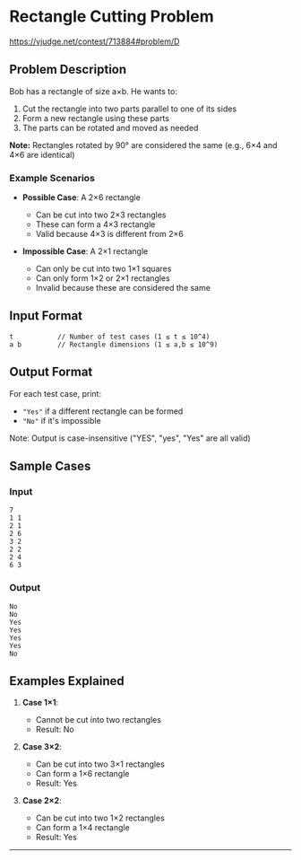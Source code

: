 # Rectangle Cutting Problem

https://vjudge.net/contest/713884#problem/D

## Problem Description

Bob has a rectangle of size a×b. He wants to:

1. Cut the rectangle into two parts parallel to one of its sides
2. Form a new rectangle using these parts
3. The parts can be rotated and moved as needed

**Note:** Rectangles rotated by 90° are considered the same (e.g., 6×4 and 4×6 are identical)

### Example Scenarios

- **Possible Case**: A 2×6 rectangle

  - Can be cut into two 2×3 rectangles
  - These can form a 4×3 rectangle
  - Valid because 4×3 is different from 2×6

- **Impossible Case**: A 2×1 rectangle
  - Can only be cut into two 1×1 squares
  - Can only form 1×2 or 2×1 rectangles
  - Invalid because these are considered the same

## Input Format

```
t           // Number of test cases (1 ≤ t ≤ 10^4)
a b         // Rectangle dimensions (1 ≤ a,b ≤ 10^9)
```

## Output Format

For each test case, print:

- `"Yes"` if a different rectangle can be formed
- `"No"` if it's impossible

Note: Output is case-insensitive ("YES", "yes", "Yes" are all valid)

## Sample Cases

### Input

```
7
1 1
2 1
2 6
3 2
2 2
2 4
6 3
```

### Output

```
No
No
Yes
Yes
Yes
Yes
No
```

## Examples Explained

1. **Case 1×1**:

   - Cannot be cut into two rectangles
   - Result: No

2. **Case 3×2**:

   - Can be cut into two 3×1 rectangles
   - Can form a 1×6 rectangle
   - Result: Yes

3. **Case 2×2**:
   - Can be cut into two 1×2 rectangles
   - Can form a 1×4 rectangle
   - Result: Yes

---
